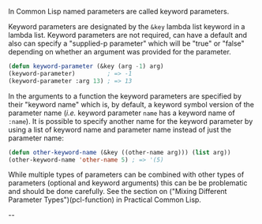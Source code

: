 In Common Lisp named parameters are called keyword parameters.

Keyword parameters are designated by the `&key` lambda list keyword in a lambda list. Keyword parameters are not required, can have a default and also can specify a "supplied-p parameter" which will be "true" or "false" depending on whether an argument was provided for the parameter.

```lisp
(defun keyword-parameter (&key (arg -1) arg)
(keyword-parameter)         ; => -1
(keyword-parameter :arg 13) ; => 13
```

In the arguments to a function the keyword parameters are specified by their "keyword name" which is, by default, a keyword symbol version of the parameter name (_i.e._ keyword parameter `name` has a keyword name of `:name`). It is possible to specify another name for the keyword parameter by using a list of keyword name and parameter name instead of just the parameter name:

```lisp
(defun other-keyword-name (&key ((other-name arg))) (list arg))
(other-keyword-name 'other-name 5) ; => '(5)
```

While multiple types of parameters can be combined with other types of parameters (optional and keyword arguments) this can be be problematic and should be done carefully. See the section on ("Mixing Different Parameter Types")(pcl-function) in Practical Common Lisp.

--

[pcl-function]: http://www.gigamonkeys.com/book/functions.html
